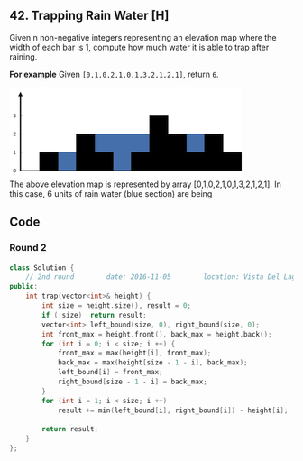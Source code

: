 ## 42. Trapping Rain Water [H]
Given n non-negative integers representing an elevation map where the width of each bar is 1, compute how much water it is able to trap after raining.

**For example**
Given `[0,1,0,2,1,0,1,3,2,1,2,1]`, return `6`.

![](https://github.com/ysong49/LeetCode-Note/blob/master/image/rainwatertrap.png)   
The above elevation map is represented by array [0,1,0,2,1,0,1,3,2,1,2,1]. In this case, 6 units of rain water (blue section) are being 

## Code
### Round 2
```c++
class Solution {
    // 2nd round        date: 2016-11-05        location: Vista Del Lago III 
public:
    int trap(vector<int>& height) {
        int size = height.size(), result = 0;
        if (!size)  return result;
        vector<int> left_bound(size, 0), right_bound(size, 0);
        int front_max = height.front(), back_max = height.back();
        for (int i = 0; i < size; i ++) {
            front_max = max(height[i], front_max);
            back_max = max(height[size - 1 - i], back_max);
            left_bound[i] = front_max;
            right_bound[size - 1 - i] = back_max;
        }
        for (int i = 1; i < size; i ++) 
            result += min(left_bound[i], right_bound[i]) - height[i];
        
        return result;
    }
};
